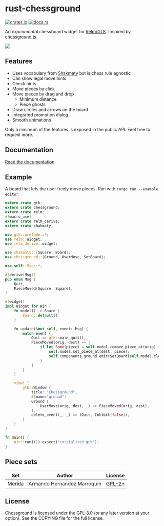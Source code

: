 rust-chessground
================

[![crates.io](https://img.shields.io/crates/v/chessground.svg)](https://crates.io/crates/chessground)
[![docs.rs](https://docs.rs/chessground/badge.svg)](https://docs.rs/chessground)

An *experimental* chessboard widget for [Relm/GTK](https://github.com/antoyo/relm).
Inspired by [chessground.js](https://github.com/ornicar/chessground).

![](https://github.com/niklasf/rust-chessground/blob/master/screenshot.png?raw=true)

Features
--------

* Uses vocabulary from [Shakmaty](https://github.com/niklasf/shakmaty) but is
  chess rule agnostic
* Can show legal move hints
* Check hints
* Move pieces by click
* Move pieces by drag and drop
  - Minimum distance
  - Piece ghosts
* Draw circles and arrows on the board
* Integrated promotion dialog
* Smooth animations

Only a minimum of the features is exposed in the public API. Feel free to
request more.

Documentation
-------------

[Read the documentation](https://docs.rs/chessground)

Example
-------

A board that lets the user freely move pieces. Run with `cargo run --example editor`.

```rust
extern crate gtk;
extern crate chessground;
extern crate relm;
#[macro_use]
extern crate relm_derive;
extern crate shakmaty;

use gtk::prelude::*;
use relm::Widget;
use relm_derive::widget;

use shakmaty::{Square, Board};
use chessground::{Ground, UserMove, SetBoard};

use self::Msg::*;

#[derive(Msg)]
pub enum Msg {
    Quit,
    PieceMoved(Square, Square),
}

#[widget]
impl Widget for Win {
    fn model() -> Board {
        Board::default()
    }

    fn update(&mut self, event: Msg) {
        match event {
            Quit => gtk::main_quit(),
            PieceMoved(orig, dest) => {
                if let Some(piece) = self.model.remove_piece_at(orig) {
                    self.model.set_piece_at(dest, piece);
                    self.components.ground.emit(SetBoard(self.model.clone()));
                }
            }
        }
    }

    view! {
        gtk::Window {
            title: "Chessground",
            #[name="ground"]
            Ground {
                UserMove(orig, dest, _) => PieceMoved(orig, dest),
            },
            delete_event(_, _) => (Quit, Inhibit(false)),
        }
    }
}

fn main() {
    Win::run(()).expect("initialized gtk");
}
```

Piece sets
----------

Set | Author | License
--- | --- | ---
Merida | Armando Hernandez Marroquin | [GPL-2+](https://www.gnu.org/licenses/gpl-2.0.txt)

License
-------

Chessground is licensed under the GPL-3.0 (or any later version at your
option). See the COPYING file for the full license.
